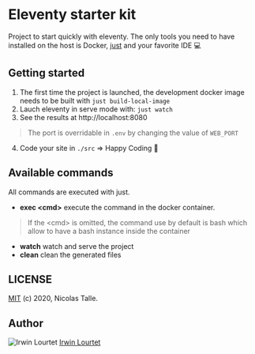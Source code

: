 # Eleventy starter kit

Project to start quickly with eleventy. The only tools you need to have installed
on the host is Docker, [just](https://github.com/casey/just) and your favorite IDE :computer:

## Getting started

1. The first time the project is launched, the development docker image needs to be built with `just build-local-image`
2. Lauch eleventy in serve mode with: `just watch`
3. See the results at http://localhost:8080
> The port is overridable in `.env` by changing the value of `WEB_PORT`
4. Code your site in `./src` => Happy Coding :tada:

## Available commands

All commands are executed with just.

* **exec \<cmd\>** execute the command in the docker container.
> If the \<cmd\> is omitted, the command use by
default is bash which allow to have a bash instance inside the container
* **watch** watch and serve the project
* **clean** clean the generated files


## LICENSE

[MIT](https://github.com/craft-framework/craft/blob/master/LICENSE) (c) 2020, Nicolas Talle.

## Author

![Irwin Lourtet](https://fr.gravatar.com/userimage/111772713/5a25fd0dd13eff4f50c08b7db868f6c6.jpg)
[Irwin Lourtet](https://github.com/ilourt)